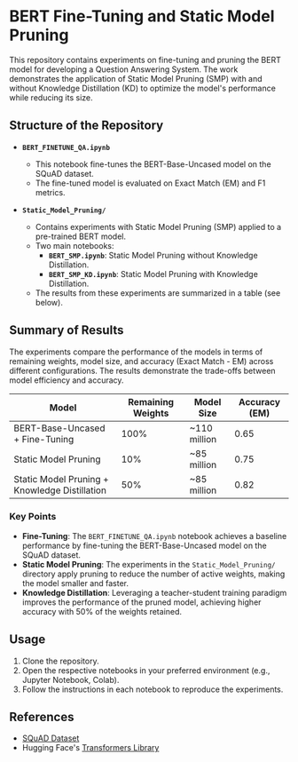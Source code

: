 # BERT Fine-Tuning and Static Model Pruning

This repository contains experiments on fine-tuning and pruning the BERT model for developing a Question Answering System. The work demonstrates the application of Static Model Pruning (SMP) with and without Knowledge Distillation (KD) to optimize the model's performance while reducing its size.

## Structure of the Repository

- **`BERT_FINETUNE_QA.ipynb`**
  - This notebook fine-tunes the BERT-Base-Uncased model on the SQuAD dataset.
  - The fine-tuned model is evaluated on Exact Match (EM) and F1 metrics.

- **`Static_Model_Pruning/`**
  - Contains experiments with Static Model Pruning (SMP) applied to a pre-trained BERT model.
  - Two main notebooks:
    - **`BERT_SMP.ipynb`**: Static Model Pruning without Knowledge Distillation.
    - **`BERT_SMP_KD.ipynb`**: Static Model Pruning with Knowledge Distillation.
  - The results from these experiments are summarized in a table (see below).

## Summary of Results

The experiments compare the performance of the models in terms of remaining weights, model size, and accuracy (Exact Match - EM) across different configurations. The results demonstrate the trade-offs between model efficiency and accuracy.

| **Model**                             | **Remaining Weights** | **Model Size**    | **Accuracy (EM)** |
|---------------------------------------|-----------------------|-------------------|--------------------|
| BERT-Base-Uncased + Fine-Tuning       | 100%                 | ~110 million      | 0.65              |
| Static Model Pruning                  | 10%                  | ~85 million       | 0.75              |
| Static Model Pruning + Knowledge Distillation | 50%          | ~85 million       | 0.82              |

### Key Points
- **Fine-Tuning**: The `BERT_FINETUNE_QA.ipynb` notebook achieves a baseline performance by fine-tuning the BERT-Base-Uncased model on the SQuAD dataset.
- **Static Model Pruning**: The experiments in the `Static_Model_Pruning/` directory apply pruning to reduce the number of active weights, making the model smaller and faster.
- **Knowledge Distillation**: Leveraging a teacher-student training paradigm improves the performance of the pruned model, achieving higher accuracy with 50% of the weights retained.

## Usage

1. Clone the repository.
2. Open the respective notebooks in your preferred environment (e.g., Jupyter Notebook, Colab).
3. Follow the instructions in each notebook to reproduce the experiments.

## References
- [SQuAD Dataset](https://rajpurkar.github.io/SQuAD-explorer/)
- Hugging Face's [Transformers Library](https://github.com/huggingface/transformers)


